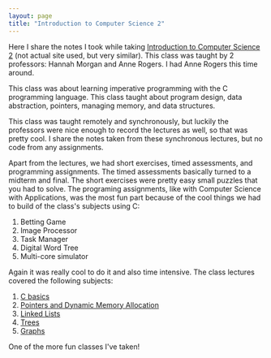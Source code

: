 ```yaml
---
layout: page
title: "Introduction to Computer Science 2"
---
```


Here I share the notes I took while taking [Introduction to Computer Science 2](https://classes.cs.uchicago.edu/archive/2021/spring/15200-1/) (not actual site used, but very similar). This class was taught by 2 professors: Hannah Morgan and Anne Rogers. I had Anne Rogers this time around.

This class was about learning imperative programming with the C programming language. This class taught about program design, data abstraction, pointers, managing memory, and data structures.

This class was taught remotely and synchronously, but luckily the professors were nice enough to record the lectures as well, so that was pretty cool. I share the notes taken from these synchronous lectures, but no code from any assignments.

Apart from the lectures, we had short exercises, timed assessments, and programming assignments. The timed assessments basically turned to a midterm and final. The short exercises were pretty easy small puzzles that you had to solve. The programing assignments, like with Computer Science with Applications, was the most fun part because of the cool things we had to build of the class's subjects using C:

1. Betting Game
2. Image Processor
3. Task Manager
4. Digital Word Tree
5. Multi-core simulator

Again it was really cool to do it and also time intensive. The class lectures covered the following subjects:

1. [C basics](/resources/intro2cs2/Module1_C_basics.pdf)
2. [Pointers and Dynamic Memory Allocation](/resources/intro2cs2/Module2_Pointers_and_Dynamic_Memory_Allocation.pdf)
3. [Linked Lists](/resources/intro2cs2/Module3_Linked_Lists.pdf)
4. [Trees](/resources/intro2cs2/Module4_Trees.pdf)
5. [Graphs](/resources/intro2cs2/Module5_Graphs.pdf)

One of the more fun classes I've taken!

